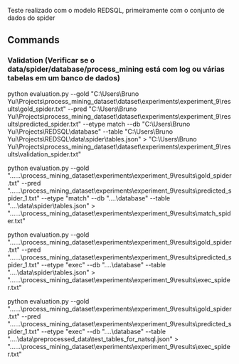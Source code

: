 Teste realizado com o modelo REDSQL, primeiramente com o conjunto de dados do spider

## Commands

### Validation (Verificar se o data/spider/database/process_mining está com log ou várias tabelas em um banco de dados)
python evaluation.py --gold "C:\Users\Bruno Yui\Projects\process_mining_dataset\dataset\experiments\experiment_9\results\gold_spider.txt" --pred "C:\Users\Bruno Yui\Projects\process_mining_dataset\dataset\experiments\experiment_9\results\predicted_spider.txt" --etype match --db "C:\Users\Bruno Yui\Projects\REDSQL\database" --table "C:\Users\Bruno Yui\Projects\REDSQL\data\spider\tables.json" > "C:\Users\Bruno Yui\Projects\process_mining_dataset\dataset\experiments\experiment_9\results\validation_spider.txt"


python evaluation.py --gold "..\..\..\process_mining_dataset\experiments\experiment_9\results\gold_spider.txt" --pred "..\..\..\process_mining_dataset\experiments\experiment_9\results\predicted_spider_1.txt" --etype "match" --db "..\..\database" --table "..\..\data\spider\tables.json" > "..\..\..\process_mining_dataset\experiments\experiment_9\results\match_spider.txt"

python evaluation.py --gold "..\..\..\process_mining_dataset\experiments\experiment_9\results\gold_spider.txt" --pred "..\..\..\process_mining_dataset\experiments\experiment_9\results\predicted_spider_1.txt" --etype "exec" --db "..\..\database" --table "..\..\data\spider\tables.json" > "..\..\..\process_mining_dataset\experiments\experiment_9\results\exec_spider.txt"


python evaluation.py --gold "..\..\..\process_mining_dataset\experiments\experiment_9\results\gold_spider.txt" --pred "..\..\..\process_mining_dataset\experiments\experiment_9\results\predicted_spider_1.txt" --etype "exec" --db "..\..\database" --table "..\..\data\preprocessed_data\test_tables_for_natsql.json" > "..\..\..\process_mining_dataset\experiments\experiment_9\results\exec_spider.txt"
